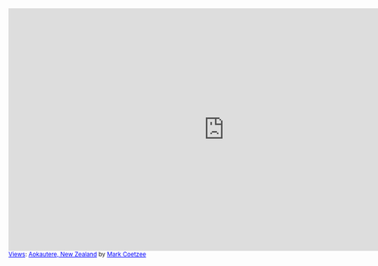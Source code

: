 <html>

<body>

<iframe width="853" height="480" frameborder="0" scrolling="no" marginheight="0" marginwidth="0" src="https://maps.google.com/maps?layer=c&amp;panoid=2a512yHJpdAAAAQY9MM2bA&amp;ie=UTF8&amp;source=embed&amp;output=svembed&amp;cbp=13%2C47.3852%2C%2C0%2C0"></iframe><div><small><a href="https://www.google.com/maps/views/" style="color:#0000FF; text-align:left">Views</a>: <a href="https://www.google.com/maps/views/view/116300377036028198941/gphoto/6084639935231040818" style="color:#0000FF; text-align:left">Aokautere, New Zealand</a> by <a href="https://www.google.com/maps/views/profile/116300377036028198941" style="color:#0000FF; text-align:left">Mark Coetzee</a></small></div>

</body>

</html>